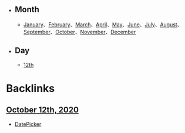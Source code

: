 - ## Month
    - [January](<January.md>)、[February](<February.md>)、[March](<March.md>)、[April](<April.md>)、[May](<May.md>)、[June](<June.md>)、[July](<July.md>)、[August](<August.md>)、[September](<September.md>)、[October](<October.md>)、[November](<November.md>)、[December](<December.md>)
- ## Day
    - [12th](<12th.md>)

# Backlinks
## [October 12th, 2020](<October 12th, 2020.md>)
- [DatePicker](<DatePicker.md>)

